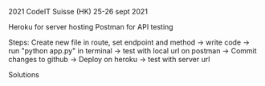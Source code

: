2021 CodeIT Suisse (HK)
25-26 sept 2021

Heroku for server hosting
Postman for API testing

Steps:
Create new file in route, set endpoint and method -> write code -> run "python app.py" in terminal -> test with local url on postman
-> Commit changes to github -> Deploy on heroku -> test with server url

Solutions
